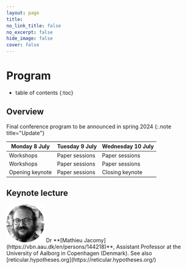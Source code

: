 ```yaml
---
layout: page
title: 
no_link_title: false 
no_excerpt: false 
hide_image: false
cover: false
---
```


# Program
* table of contents
{:toc}

## Overview

Final conference program to be announced in spring 2024
{:.note title="Update"}

| Monday 8 July  |  Tuesday 9 July | Wednesday 10 July  | 
|---|---|---|
| Workshops  | Paper sessions  | Paper sessions  |
| Workshops  | Paper sessions  | Paper sessions |
| Opening keynote | Paper sessions | Closing keynote  |

## Keynote lecture

<img src="img/mathieu-jacomy-round.jpg" width="100"> 
Dr **[Mathieu Jacomy](https://vbn.aau.dk/en/persons/144218)**, Assistant Professor at the University of Aalborg in Copenhagen (Denmark). See also [reticular.hypotheses.org](https://reticular.hypotheses.org/)
